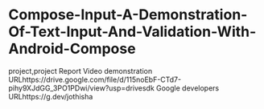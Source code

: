 # Compose-Input-A-Demonstration-Of-Text-Input-And-Validation-With-Android-Compose
project,project Report
Video demonstration URLhttps://drive.google.com/file/d/115noEbF-CTd7-pihy9XJdGG_3PO1PDwi/view?usp=drivesdk
Google developers URLhttps://g.dev/jothisha
